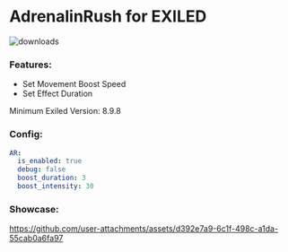 # AdrenalinRush for EXILED

![downloads](https://img.shields.io/github/downloads/Vretu-Dev/AdrenalinRush/total)

### Features:
- Set Movement Boost Speed
- Set Effect Duration

Minimum Exiled Version: 8.9.8

### Config:

```yaml
AR:
  is_enabled: true
  debug: false
  boost_duration: 3
  boost_intensity: 30
```
### Showcase:
https://github.com/user-attachments/assets/d392e7a9-6c1f-498c-a1da-55cab0a6fa97


